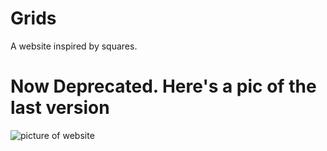 # Grids
A website inspired by squares.

# Now Deprecated. Here's a pic of the last version
![picture of website](https://miro.medium.com/max/2000/1*vrp57aL77hWfKUVsP1MwCw.png)

